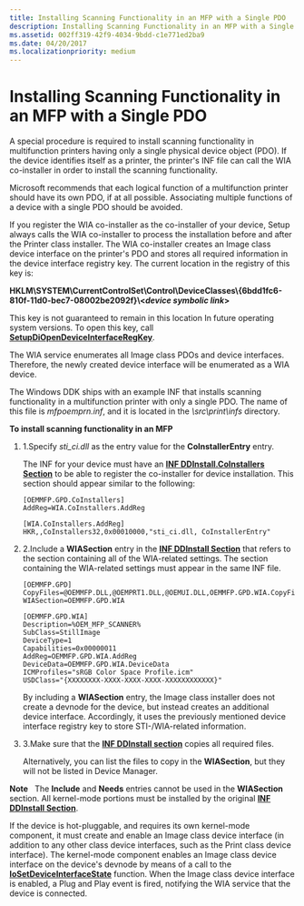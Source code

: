 ```yaml
---
title: Installing Scanning Functionality in an MFP with a Single PDO
description: Installing Scanning Functionality in an MFP with a Single PDO
ms.assetid: 002ff319-42f9-4034-9bdd-c1e771ed2ba9
ms.date: 04/20/2017
ms.localizationpriority: medium
---
```


# Installing Scanning Functionality in an MFP with a Single PDO





A special procedure is required to install scanning functionality in multifunction printers having only a single physical device object (PDO). If the device identifies itself as a printer, the printer's INF file can call the WIA co-installer in order to install the scanning functionality.

Microsoft recommends that each logical function of a multifunction printer should have its own PDO, if at all possible. Associating multiple functions of a device with a single PDO should be avoided.

If you register the WIA co-installer as the co-installer of your device, Setup always calls the WIA co-installer to process the installation before and after the Printer class installer. The WIA co-installer creates an Image class device interface on the printer's PDO and stores all required information in the device interface registry key. The current location in the registry of this key is:

**HKLM\\SYSTEM\\CurrentControlSet\\Control\\DeviceClasses\\{6bdd1fc6-810f-11d0-bec7-08002be2092f}\\&lt;*device symbolic link*&gt;**

This key is not guaranteed to remain in this location In future operating system versions. To open this key, call [**SetupDiOpenDeviceInterfaceRegKey**](/windows/desktop/api/setupapi/nf-setupapi-setupdiopendeviceinterfaceregkey).

The WIA service enumerates all Image class PDOs and device interfaces. Therefore, the newly created device interface will be enumerated as a WIA device.

The Windows DDK ships with an example INF that installs scanning functionality in a multifunction printer with only a single PDO. The name of this file is *mfpoemprn.inf*, and it is located in the *\\src\\print\\infs* directory.

**To install scanning functionality in an MFP**

1.  1.Specify *sti\_ci.dll* as the entry value for the **CoInstallerEntry** entry.

    The INF for your device must have an [**INF DDInstall.CoInstallers Section**](../install/inf-ddinstall-coinstallers-section.md) to be able to register the co-installer for device installation. This section should appear similar to the following:

    ```INF
    [OEMMFP.GPD.CoInstallers]
    AddReg=WIA.CoInstallers.AddReg

    [WIA.CoInstallers.AddReg]
    HKR,,CoInstallers32,0x00010000,"sti_ci.dll, CoInstallerEntry"
    ```

2.  2.Include a **WIASection** entry in the [**INF DDInstall Section**](../install/inf-ddinstall-section.md) that refers to the section containing all of the WIA-related settings. The section containing the WIA-related settings must appear in the same INF file.

    ```INF
    [OEMMFP.GPD]
    CopyFiles=@OEMMFP.DLL,@OEMPRT1.DLL,@OEMUI.DLL,OEMMFP.GPD.WIA.CopyFiles
    WIASection=OEMMFP.GPD.WIA

    [OEMMFP.GPD.WIA]
    Description=%OEM_MFP_SCANNER%
    SubClass=StillImage
    DeviceType=1
    Capabilities=0x00000011
    AddReg=OEMMFP.GPD.WIA.AddReg
    DeviceData=OEMMFP.GPD.WIA.DeviceData
    ICMProfiles="sRGB Color Space Profile.icm"
    USDClass="{XXXXXXXX-XXXX-XXXX-XXXX-XXXXXXXXXXXX}"
    ```

    By including a **WIASection** entry, the Image class installer does not create a devnode for the device, but instead creates an additional device interface. Accordingly, it uses the previously mentioned device interface registry key to store STI-/WIA-related information.

3.  3.Make sure that the [**INF DDInstall section**](../install/inf-ddinstall-section.md) copies all required files.

    Alternatively, you can list the files to copy in the **WIASection**, but they will not be listed in Device Manager.

**Note**   The **Include** and **Needs** entries cannot be used in the **WIASection** section.
All kernel-mode portions must be installed by the original [**INF DDInstall Section**](../install/inf-ddinstall-section.md).

If the device is hot-pluggable, and requires its own kernel-mode component, it must create and enable an Image class device interface (in addition to any other class device interfaces, such as the Print class device interface). The kernel-mode component enables an Image class device interface on the device's devnode by means of a call to the [**IoSetDeviceInterfaceState**](/windows-hardware/drivers/ddi/wdm/nf-wdm-iosetdeviceinterfacestate) function. When the Image class device interface is enabled, a Plug and Play event is fired, notifying the WIA service that the device is connected.

 

 

